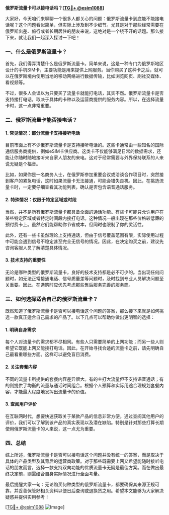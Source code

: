 **俄罗斯流量卡可以接电话吗？[[TG💪+ @esim1088](https://t.me/s/esim1088)]**

大家好，今天咱们来聊聊一个很多人都关心的问题：俄罗斯流量卡到底能不能接电话呢？这个问题看似简单，但实际上涉及到不少细节。尤其是对于那些经常需要在俄罗斯出差、旅行或者长期居住的朋友来说，这绝对是一个绕不开的话题。那么接下来，就让我们一起深入探讨一下吧！

### 一、什么是俄罗斯流量卡？

首先，我们得弄清楚什么是俄罗斯流量卡。简单来说，这是一种专门为俄罗斯地区设计的手机SIM卡，主要功能是用来提供上网服务。当你购买了这种卡之后，就可以在俄罗斯境内使用当地的移动网络进行数据传输，比如浏览网页、刷社交媒体、看视频等。

不过，很多人会误以为只要买了流量卡就能打电话，其实不然。俄罗斯流量卡是否支持接打电话，取决于具体的卡种以及运营商提供的服务内容。所以，在选择流量卡时，这一点非常重要。

### 二、俄罗斯流量卡能否接电话？

#### 1. 常见情况：部分流量卡支持接听电话

目前市面上有不少俄罗斯流量卡是支持接听电话的。这些卡通常由一些知名的国际通信服务商提供，例如eSIM卡供应商。这类卡不仅能够满足日常的数据需求，还能让你随时随地接听来自家人朋友的来电。这对于经常需要与外界保持联系的人来说无疑是个福音。

比如，如果你是一名商务人士，在俄罗斯参加重要会议或洽谈合作项目时，突然接到客户的紧急电话，这时如果流量卡无法接通，可能会错失良机。因此，在挑选流量卡时，一定要仔细查看其功能列表，确认是否包含语音通话服务。

#### 2. 特殊情况：仅限于特定区域或时段

当然，并不是所有俄罗斯流量卡都具备全面的通话功能。有些卡可能只允许用户在某些特定区域或者特定时间段内接打电话。这种情况一般出现在那些价格较低廉的预付费卡上。虽然它们能帮助你节省成本，但同时也限制了你的灵活性。

此外，还有一些卡虽然理论上支持通话，但由于信号覆盖范围有限，实际使用过程中可能会遇到信号不稳定甚至完全无信号的情况。因此，在决定购买之前，建议先咨询客服人员了解清楚具体情况。

#### 3. 技术支持的重要性

无论是哪种类型的俄罗斯流量卡，良好的技术支持都是必不可少的。当出现任何问题时，如无法正常接通电话、信号质量差等问题时，及时找到专业人员解决问题至关重要。因此，在选购时应优先考虑那些售后服务完善的服务商。

### 三、如何选择适合自己的俄罗斯流量卡？

既然知道了俄罗斯流量卡是否可以接电话这个问题的答案，那么接下来就是如何挑选一款真正适合自己需求的产品了。以下几点可以帮助你做出更明智的选择：

#### 1. 明确自身需求

每个人对流量卡的需求都不尽相同。有些人只需要简单的上网功能；而另一些人则希望它既能上网又能接打电话。因此，在开始寻找合适的流量卡之前，请先明确自己最看重哪些方面。这样可以避免盲目消费。

#### 2. 关注套餐内容

不同的流量卡所提供的套餐内容差异很大。有的主打大流量但不支持语音通话；有的则提供了均衡的流量与通话时间组合。根据个人预算和实际用途合理规划套餐内容，才能最大程度地发挥出流量卡的价值。

#### 3. 查阅用户评价

在互联网时代，想要快速获取关于某款产品的信息非常方便。通过查阅其他用户的评价，我们可以了解到该产品的真实表现以及潜在缺陷。特别是针对那些打算长期使用俄罗斯流量卡的人来说，这一点尤为重要。

### 四、总结

综上所述，俄罗斯流量卡是否可以接电话这个问题并没有统一的答案，而是取决于具体的产品类型及其背后的运营商政策。对于那些既需要上网又希望能随时接听电话的朋友而言，选择一款支持双向功能的优质流量卡无疑是最佳方案。而在做出最终决定前，则需结合自身实际情况进行全面考量。

最后提醒大家一句：无论购买何种类型的俄罗斯流量卡，都要确保其来源正规可靠，并妥善保管好相关资料以便日后查询或退换货之用。希望本文能够为大家解决疑惑并提供实用参考！

[[TG💪+ @esim1088](https://t.me/s/esim1088) ![Image](https://i.postimg.cc/4NQfJmqS/Snipaste-2025-05-13-00-14-12.png)]